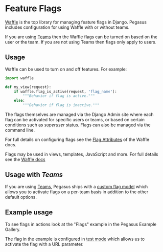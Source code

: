 # Feature Flags

[Waffle][waffle] is the top library for managing feature flags in Django. Pegasus includes configuration
for using Waffle with or without teams.

If you are using [Teams](/teams.md) then the Waffle flags can be turned on based on the user or the team.
If you are not using Teams then flags only apply to users.

[waffle]: https://waffle.readthedocs.io/en/stable/

## Usage

Waffle can be used to turn on and off features. For example:

```python
import waffle

def my_view(request):
    if waffle.flag_is_active(request, 'flag_name'):
        """Behavior if flag is active."""
    else:
        """Behavior if flag is inactive."""
```

The flags themselves are managed via the Django Admin site where each flag can be activated for specific
users or teams, or based on certain conditions such as *superuser* status. Flags can also be managed
via the command line.

For full details on configuring flags see the [Flag Attributes][flag-attribs] of the Waffle docs.

[flag-attribs]: https://waffle.readthedocs.io/en/stable/types/flag.html#flag-attributes

Flags may be used in views, templates, JavaScript and more. For full details see the [Waffle docs][waffle-usage]

[waffle-usage]: https://waffle.readthedocs.io/en/stable/usage/index.html

## Usage with *Teams*

If you are using [Teams](/teams.md), Pegasus ships with a [custom flag model][custom-model] which allows you
to activate flags on a per-team basis in addition to the other default options.

[custom-model]: https://waffle.readthedocs.io/en/stable/types/flag.html#custom-flag-models

## Example usage

To see flags in actions look at the "Flags" example in the Pegasus Example Gallery.

The flag in the example is configured in [test mode][test-mode] which allows us to activate the
flag with a URL parameter.

[test-mode]: https://waffle.readthedocs.io/en/stable/testing/user.html
